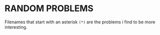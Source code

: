 # RANDOM PROBLEMS

Filenames that start with an asterisk `(*)` are the problems i find to be more interesting.

